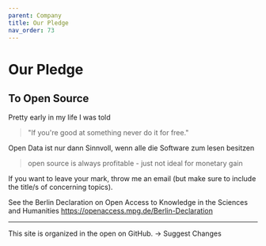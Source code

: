 ```yaml
---
parent: Company
title: Our Pledge
nav_order: 73
---
```


# Our Pledge
## To Open Source

Pretty early in my life I was told
> "If you're good at something never do it for free."

Open Data ist nur dann Sinnvoll, wenn alle die Software zum lesen besitzen


> open source is always profitable - just not ideal for monetary gain

If you want to leave your mark, throw me an email (but make sure to include the title/s of concerning topics).


See the Berlin Declaration on Open Access to Knowledge in the Sciences and Humanities
https://openaccess.mpg.de/Berlin-Declaration

---

This site is organized in the open on GitHub.
→ Suggest Changes


